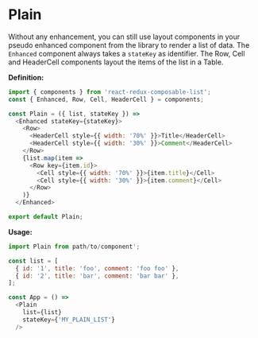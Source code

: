 # Plain

Without any enhancement, you can still use layout components in your pseudo enhanced component from the library to render a list of data. The `Enhanced` component always takes a `stateKey` as identifier. The Row, Cell and HeaderCell components layout the items of the list in a Table.

**Definition:**

```javascript
import { components } from 'react-redux-composable-list';
const { Enhanced, Row, Cell, HeaderCell } = components;

const Plain = ({ list, stateKey }) =>
  <Enhanced stateKey={stateKey}>
    <Row>
      <HeaderCell style={{ width: '70%' }}>Title</HeaderCell>
      <HeaderCell style={{ width: '30%' }}>Comment</HeaderCell>
    </Row>
    {list.map(item =>
      <Row key={item.id}>
        <Cell style={{ width: '70%' }}>{item.title}</Cell>
        <Cell style={{ width: '30%' }}>{item.comment}</Cell>
      </Row>
    )}
  </Enhanced>

export default Plain;
```

**Usage:**

```javascript
import Plain from path/to/component';

const list = [
  { id: '1', title: 'foo', comment: 'foo foo' },
  { id: '2', title: 'bar', comment: 'bar bar' },
];

const App = () =>
  <Plain
    list={list}
    stateKey={'MY_PLAIN_LIST'}
  />
```
